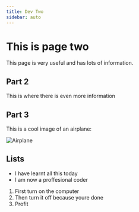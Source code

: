 ```yaml
---
title: Dev Two
sidebar: auto
---
```


# This is page two

This page is very useful and has lots of information.

## Part 2

This is where there is even more information

## Part 3

This is a cool image of an airplane:

![Airplane](https://www.qantas.com/img/540x360/qantas-fleet/747-400.jpg)

## Lists

* I have learnt all this today
* I am now a proffesional coder

1. First turn on the computer
2. Then turn it off because youre done
3. Profit
